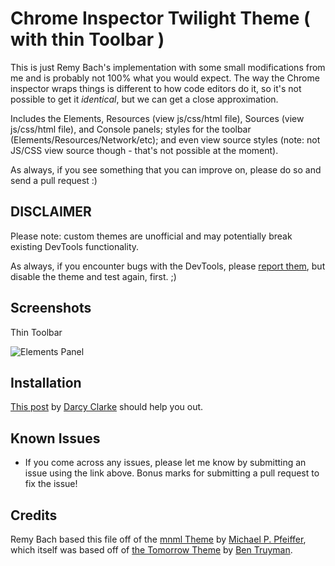 # Chrome Inspector Twilight Theme ( with thin Toolbar )

This is just Remy Bach's implementation with some small modifications from me and is probably not 100% what you would expect. The way the Chrome inspector wraps things is different to how code editors do it, so it's not possible to get it _identical_, but we can get a close approximation.

Includes the Elements, Resources (view js/css/html file), Sources (view js/css/html file), and Console panels; styles for the toolbar (Elements/Resources/Network/etc); and even view source styles (note: not JS/CSS view source though - that's not possible at the moment).

As always, if you see something that you can improve on, please do so and send a pull request :)

## DISCLAIMER

Please note: custom themes are unofficial and may potentially break existing DevTools functionality.

As always, if you encounter bugs with the DevTools, please [report them][crbug], but disable the theme and test again, first. ;)

## Screenshots

Thin Toolbar

![Elements Panel](https://raw.github.com/dshapira/chrome-twilight/master/resources/thin_toolbar.png)

## Installation

[This post][installation] by [Darcy Clarke][darcy-clarke] should help you out.

## Known Issues

* If you come across any issues, please let me know by submitting an issue using the link above. Bonus marks for submitting a pull request to fix the issue!

## Credits

Remy Bach based this file off of the [mnml Theme][mnml] by [Michael P. Pfeiffer][michael-pfeiffer], which itself was based off of [the Tomorrow Theme][tomorrow] by [Ben Truyman][ben-truyman].



[ben-truyman]:https://github.com/bentruyman
[codepen-3d]:http://codepen.io/remybach/details/fGdJB#pen-details-tab
[crbug]:http://crbug.com
[darcy-clarke]:http://darcyclarke.me/
[installation]:http://darcyclarke.me/design/skin-your-chrome-inspector/
[michael-pfeiffer]:https://github.com/frontdevDE
[mnml]:https://github.com/frontdevDE/mnml-devtools-theme
[no-3d]:https://github.com/remybach/chrome-twilight/tree/no-3d
[tomorrow]:https://gist.github.com/3040634